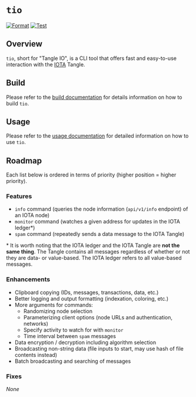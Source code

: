 # `tio`
[![Format](https://github.com/maxwellmattryan/tio/actions/workflows/ci.format.yml/badge.svg?branch=develop&event=push)](https://github.com/maxwellmattryan/tio/actions/workflows/ci.format.yml)
[![Test](https://github.com/maxwellmattryan/tio/actions/workflows/ci.test.yml/badge.svg?branch=develop&event=push)](https://github.com/maxwellmattryan/tio/actions/workflows/ci.test.yml)

## Overview
`tio`, short for "Tangle IO", is a CLI tool that offers fast and easy-to-use interaction with the [IOTA](https://iota.org) Tangle.

## Build
Please refer to the [build documentation](./docs/BUILD.md) for details information on how to build `tio`.

## Usage
Please refer to the [usage documentation](./docs/USAGE.md) for detailed information on how to use `tio`.

## Roadmap
Each list below is ordered in terms of priority (higher position = higher priority).

### Features
- `info` command (queries the node information (`api/v1/info` endpoint) of an IOTA node)
- `monitor` command (watches a given address for updates in the IOTA ledger*)
- `spam` command (repeatedly sends a data message to the IOTA Tangle)

\* It is worth noting that the IOTA ledger and the IOTA Tangle are __not the same thing__.
The Tangle contains all messages regardless of whether or not they are data- or value-based.
The IOTA ledger refers to all value-based messages.

### Enhancements
- Clipboard copying (IDs, messages, transactions, data, etc.)
- Better logging and output formatting (indexation, coloring, etc.)
- More arguments for commands:
    - Randomizing node selection
    - Parameterizing client options (node URLs and authentication, networks)
    - Specify activity to watch for with `monitor`
    - Time interval between `spam` messages
- Data encryption / decryption including algorithm selection
- Broadcasting non-string data (file inputs to start, may use hash of file contents instead)
- Batch broadcasting and searching of messages

### Fixes
_None_
